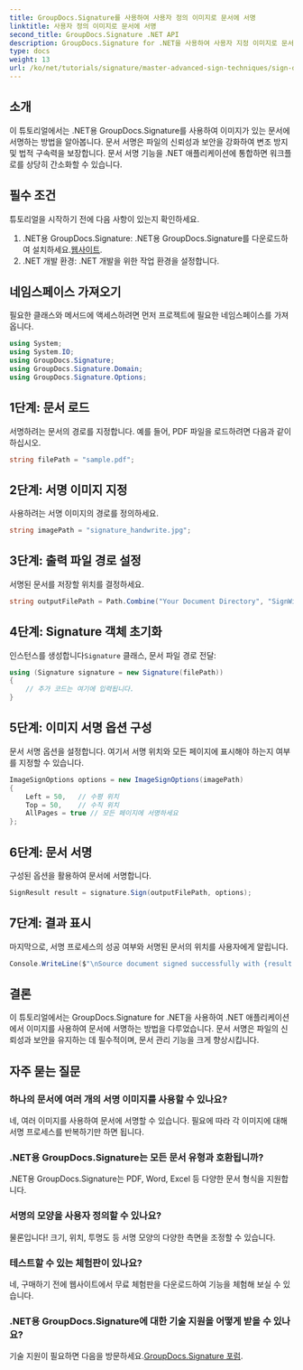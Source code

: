 ```yaml
---
title: GroupDocs.Signature를 사용하여 사용자 정의 이미지로 문서에 서명
linktitle: 사용자 정의 이미지로 문서에 서명
second_title: GroupDocs.Signature .NET API
description: GroupDocs.Signature for .NET을 사용하여 사용자 지정 이미지로 문서에 서명하여 문서의 신뢰성과 보안을 강화하는 방법을 알아보세요. 이 단계별 튜토리얼은 문서 로딩부터 모든 것을 다룹니다.
type: docs
weight: 13
url: /ko/net/tutorials/signature/master-advanced-sign-techniques/sign-documents-with-custom-image/
---
```

## 소개

이 튜토리얼에서는 .NET용 GroupDocs.Signature를 사용하여 이미지가 있는 문서에 서명하는 방법을 알아봅니다. 문서 서명은 파일의 신뢰성과 보안을 강화하여 변조 방지 및 법적 구속력을 보장합니다. 문서 서명 기능을 .NET 애플리케이션에 통합하면 워크플로를 상당히 간소화할 수 있습니다.

## 필수 조건

튜토리얼을 시작하기 전에 다음 사항이 있는지 확인하세요.

1.  .NET용 GroupDocs.Signature: .NET용 GroupDocs.Signature를 다운로드하여 설치하세요.[웹사이트](https://releases.groupdocs.com/signature/net/).
2. .NET 개발 환경: .NET 개발을 위한 작업 환경을 설정합니다.

## 네임스페이스 가져오기

필요한 클래스와 메서드에 액세스하려면 먼저 프로젝트에 필요한 네임스페이스를 가져옵니다.

```csharp
using System;
using System.IO;
using GroupDocs.Signature;
using GroupDocs.Signature.Domain;
using GroupDocs.Signature.Options;
```

## 1단계: 문서 로드

서명하려는 문서의 경로를 지정합니다. 예를 들어, PDF 파일을 로드하려면 다음과 같이 하십시오.

```csharp
string filePath = "sample.pdf";
```

## 2단계: 서명 이미지 지정

사용하려는 서명 이미지의 경로를 정의하세요.

```csharp
string imagePath = "signature_handwrite.jpg";
```

## 3단계: 출력 파일 경로 설정

서명된 문서를 저장할 위치를 결정하세요.

```csharp
string outputFilePath = Path.Combine("Your Document Directory", "SignWithImage", "SignedDocument.pdf");
```

## 4단계: Signature 객체 초기화

 인스턴스를 생성합니다`Signature` 클래스, 문서 파일 경로 전달:

```csharp
using (Signature signature = new Signature(filePath))
{
    // 추가 코드는 여기에 입력됩니다.
}
```

## 5단계: 이미지 서명 옵션 구성

문서 서명 옵션을 설정합니다. 여기서 서명 위치와 모든 페이지에 표시해야 하는지 여부를 지정할 수 있습니다.

```csharp
ImageSignOptions options = new ImageSignOptions(imagePath)
{
    Left = 50,   // 수평 위치
    Top = 50,    // 수직 위치
    AllPages = true // 모든 페이지에 서명하세요
};
```

## 6단계: 문서 서명

구성된 옵션을 활용하여 문서에 서명합니다.

```csharp
SignResult result = signature.Sign(outputFilePath, options);
```

## 7단계: 결과 표시

마지막으로, 서명 프로세스의 성공 여부와 서명된 문서의 위치를 사용자에게 알립니다.

```csharp
Console.WriteLine($"\nSource document signed successfully with {result.Succeeded.Count} signature(s).\nFile saved at {outputFilePath}.");
```

## 결론

이 튜토리얼에서는 GroupDocs.Signature for .NET을 사용하여 .NET 애플리케이션에서 이미지를 사용하여 문서에 서명하는 방법을 다루었습니다. 문서 서명은 파일의 신뢰성과 보안을 유지하는 데 필수적이며, 문서 관리 기능을 크게 향상시킵니다.

## 자주 묻는 질문

### 하나의 문서에 여러 개의 서명 이미지를 사용할 수 있나요?

네, 여러 이미지를 사용하여 문서에 서명할 수 있습니다. 필요에 따라 각 이미지에 대해 서명 프로세스를 반복하기만 하면 됩니다.

### .NET용 GroupDocs.Signature는 모든 문서 유형과 호환됩니까?

.NET용 GroupDocs.Signature는 PDF, Word, Excel 등 다양한 문서 형식을 지원합니다.

### 서명의 모양을 사용자 정의할 수 있나요?

물론입니다! 크기, 위치, 투명도 등 서명 모양의 다양한 측면을 조정할 수 있습니다.

### 테스트할 수 있는 체험판이 있나요?

네, 구매하기 전에 웹사이트에서 무료 체험판을 다운로드하여 기능을 체험해 보실 수 있습니다.

### .NET용 GroupDocs.Signature에 대한 기술 지원을 어떻게 받을 수 있나요?

 기술 지원이 필요하면 다음을 방문하세요.[GroupDocs.Signature 포럼](https://forum.groupdocs.com/c/signature/13).
